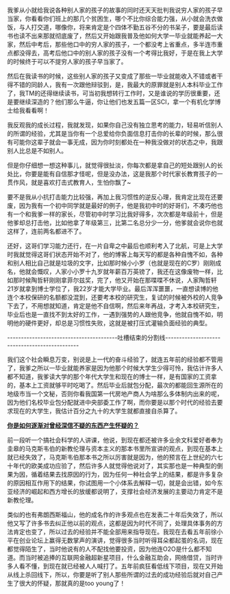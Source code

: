<p>我爹从小就给我说各种别人家的孩子的故事的同时还天天批判我说穷人家的孩子早当家，你看看你们班上的那几个贫困生，哪个不比你综合能力强，从小就会洗衣做饭，与人打交道，哪像你，将来肯定是个四体不勤五谷不分的书呆子，要是最后读书也读不出来那就彻底废了，然后又开始跟我普及他如何大学一毕业就能养起一大家，然后中考后，那些他口中的穷人家的孩子，一个都没考上省重点，多半连市重点都没得去，高考后他口中的别人家的孩子没有一个考得比我好，于是在我上大学的时候终于可以不提穷人家的孩子早当家了。</p><p>然后在我读书的时候，这些别人家的孩子又变成了那些一毕业就能收入不错或者干得不错的同龄人，我有一次跟他辩驳到，是，我最大的原罪就是别人本科毕业工作了，我TM的还得继续读书，可当初我想转行工作时，又是谁说的学历很重要，还是要继续深造的？他们那么牛逼，你让他们也发五篇一区SCI，拿一个有机化学博士给我看看啊！</p><p>我反观我的成长过程，我就发现，如果你自己没有独立思考的能力，轻易听信别人的所谓的经验，尤其是当你有一个总爱给你负面信息打击你的长辈的时候，那么很有可能你这辈子就会一事无成，因为你时刻都处在一种我没做对的状态之中，我跟别人比总是不如别人。</p><p>但是你仔细想一想这种事儿，就觉得很扯淡，你每次都是拿自己的短处跟别人的长处比，你要是能有自信那才怪呢，但是没办法，这是我那个时代家长教育孩子的一贯作风，就是喜欢打击式教育人，生怕你飘了~</p><p>要不是我从小抗打击能力比较强，再加上我习惯性的逆反心理，我肯定比现在还要废，因为我有一个初中同学就是最好的例子，他是我初中时的好哥们，不凑巧他也有一个和我爹一样的家长，尽管初中时学习比我好得多，次次都是年级前十，但是他爹却总打击他，比如他拿了年级第三，比第二名总分少一分，他爹就会说你也就这样了，连前两名都进不了。</p><p>还好，这哥们学习能力还行，在一片自卑之中最后也顺利考入了北航，可是上大学时我就觉得这哥们状态开始不对了，他的博客上每天写的都是各种自愧不如，各种和别人相比自己就是垃圾的文字，比如那时候小小罗（也就是现在的C罗）刚刚成名，他就会慨叹，人家小小罗十九岁就年薪百万英镑了，我还在这像废物一样，比如那时候陶哲轩刚刚拿菲尔兹奖，完了，他又开始在那喋喋不休说，人家陶哲轩21岁就拿到博士学位了，我22岁才能大学毕业。最后浑浑噩噩，一直想读博的他连个本校保研的名额都没混到，还要考本校的研究生，复试的时候被外校的人竞争下去了，不用想就知道，肯定是他不自信啊，然后来年再战，才考入本校研究生，毕业后也是一直找不到太好的工作，一遇到强势的人跟他竞争，他就自愧不如，明明他的硬件更好，却总是习惯性失败，这就是被打压式灌输负面经验的典型。</p><p>----------------------------------------吐槽结束的分割线----------------------------------------------</p><p>我们这个社会瞬息万变，别说是上一代的奋斗经验了，就连五年前的经验都不管用了，我爹之所以一毕业就能养家是因为他那个时候大学生少得可怜，我估计许多人都不知道，我爹读大学的那个年代大学生和现在的博士一样，是有国家的工资拿的，基本上工资就够平时吃喝了。然后毕业后就包分配，最次的都能回生源所在的地级市当一个文秘，否则你看我国第一代房地产商人为啥那么多体制内出来的呢，因为他们名校毕业包分配就进中央部委工作了啊，而你要是以那个时代的经验去要求现在的大学生，我估计百分之九十的大学生就都直接自杀算了。</p><p><b><a href="https://www.zhihu.com/question/55504311/answer/145021306" class="internal">你是如何逐渐对曾经深信不疑的东西产生怀疑的？</a></b></p><p>前一段听一个搞社会科学的人讲课，他说，到现在都还被许多业余文科爱好者奉为圭皋的马克斯韦伯的新教伦理与资本主义的那本书里所宣讲的观点，到现在基本上就已经失效了，马克斯韦伯那本书之所以厉害就是因为，他的预言在上世纪的六七十年代的欧美成功应验了，然后许多人就觉得他说对了，其实那也是一种典型的倒果为因，循着结果去找原因的行为，因为任何一种社会学上的结果，都是许多复杂的原因相互作用下的结果，你试图用一个小体系去解释一切，就是会出错，如今东亚经济的崛起和西方增长的放缓都说明了，支撑社会经济发展的主要动力肯定不是新教伦理。</p><p>类似的也有弗朗西斯福山，他的成名作的许多观点也在发表二十年后失效了，所以他又写了许多书去纠正他以前的观点，这都是因为时代不同了，处理具体事务的方法肯定也变了，所以过去的经验并不能全部用来指导现在。我现在去看五年前徐小平在创业论坛上赢得无数掌声的演讲，觉得很多当时听得耳朵都起茧的名词，现在都觉得陌生了，当时他说有的人不配找他要投资，因为他连O2O是什么都不知道。而当时被追捧的互联网金融超新星项目，什么金融互助会，网络借贷，当时许多人看不懂，到现在就已经被人人喊打了。五年前疯狂看低线下项目，现在又开始从线上杀回线下，所以，你要是听了别人那些所谓的过去的成功经验后就对自己产生了很大的怀疑，那就真的是too young了！</p>